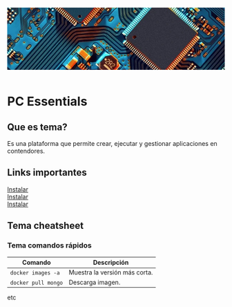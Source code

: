 <img src="imagen.png" alt="imagen" style="display: block; margin: 0 auto;"> <br>

# PC Essentials 

## Que es tema? 
Es una plataforma que permite crear, ejecutar y gestionar aplicaciones en contendores.<br>

## Links importantes 
[Instalar](https://www.youtube.com/w)<br> 
[Instalar](https://www.youtube.com/w)<br> 
[Instalar](https://www.youtube.com/w)<br> 

## Tema cheatsheet

### Tema comandos rápidos
| Comando                        | Descripción                                   | 
|--------------------------------|-----------------------------------------------|
| `docker images -a`             | Muestra la versión más corta.                 |
| `docker pull mongo`            | Descarga imagen.                              | 

etc